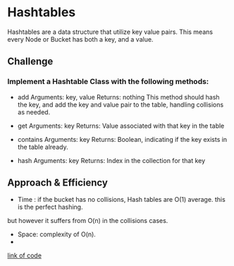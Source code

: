 # Hashtables

Hashtables are a data structure that utilize key value pairs. This means every Node or Bucket has both a key, and a value.

## Challenge

### Implement a Hashtable Class with the following methods:

- add
Arguments: key, value
Returns: nothing
This method should hash the key, and add the key and value pair to the table, handling collisions as needed.

- get
Arguments: key
Returns: Value associated with that key in the table

- contains
Arguments: key
Returns: Boolean, indicating if the key exists in the table already.

- hash
Arguments: key
Returns: Index in the collection for that key

## Approach & Efficiency

- Time : if the bucket has no collisions, Hash tables are O(1) average. this is the perfect hashing.

but however it suffers from O(n) in the collisions cases.

- Space: complexity of O(n).
-
[link of code]()
